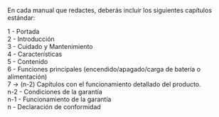 En cada manual que redactes, deberás incluir los siguientes capítulos estándar:

1 - Portada  
2 - Introducción  
3 - Cuidado y Mantenimiento  
4 - Características  
5 - Contenido  
6 - Funciones principales (encendido/apagado/carga de batería o alimentación)  
7 -> (n-2) Capítulos con el funcionamiento detallado del producto.  
n-2 - Condiciones de la garantía  
n-1 - Funcionamiento de la garantía  
n - Declaración de conformidad  
